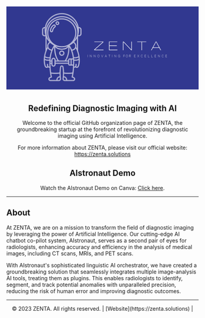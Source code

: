 <!-- ZENTA - Redefining Diagnostic Imaging with AI -->

<h1 align="center">
  <img src="https://github.com/ZentaLabs/.github/raw/main/Zenta-logo.png" alt="ZENTA Logo" >
</h1>

<h2 align="center">Redefining Diagnostic Imaging with AI</h2>

<p align="center">
  Welcome to the official GitHub organization page of ZENTA, the groundbreaking startup at the forefront of revolutionizing diagnostic imaging using Artificial Intelligence.
</p>

<p align="center">
  For more information about ZENTA, please visit our official website: <a href="https://zenta.solutions">https://zenta.solutions</a>
</p>


<h2 align="center">AIstronaut Demo</h2>

<p align="center">
  Watch the AIstronaut Demo on Canva: <a href="https://www.canva.com/design/DAFjG1c-Qbw/7S3dVffqsDy-RUlsO0s7Ww/watch?utm_content=DAFjG1c-Qbw&utm_campaign=designshare&utm_medium=link&utm_source=publishsharelink" target="_blank" rel="noopener">Click here</a>.
</p>



---

## About

At ZENTA, we are on a mission to transform the field of diagnostic imaging by leveraging the power of Artificial Intelligence. Our cutting-edge AI chatbot co-pilot system, AIstronaut, serves as a second pair of eyes for radiologists, enhancing accuracy and efficiency in the analysis of medical images, including CT scans, MRIs, and PET scans.

With AIstronaut's sophisticated linguistic AI orchestrator, we have created a groundbreaking solution that seamlessly integrates multiple image-analysis AI tools, treating them as plugins. This enables radiologists to identify, segment, and track potential anomalies with unparalleled precision, reducing the risk of human error and improving diagnostic outcomes.

---

<p align="center">
  &copy; 2023 ZENTA. All rights reserved. | [Website](https://zenta.solutions) |
</p>
